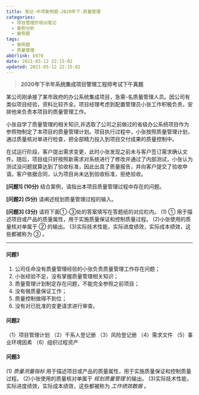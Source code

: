 ```yaml
---
title: 笔记-中项案例题-2020年下-质量管理
categories:
  - 项目管理的培训笔记
  - 案例分析
  - 案例题
tags:
  - 案例题
  - 质量管理
abbrlink: b970
date: 2021-05-12 22:15:02
updated: 2021-05-12 22:15:02
---
```


> **2020年下半年系统集成项目管理工程师考试下午真题**

某公司刚承接了某市政府的办公系统集成项目，急需-名质量管理人员。因公司有类似项目经验，资料比较齐全。项目经理考虑到配置管理员小张工作积极负责，安排他来负责本项目的质量管理工作。

小张自学了质量管理的相关知识,并选取了公司之前做过的省级办公系统项目作为参照物制定了本项目的质量管理计划。项目执行过程中，小张按照质量管理计划，通过质量核对单进行检查，把全部精力投入到项目交付成果的质量控制中。

在试运行阶段，客户提出需求变更，此时小张发现之前未与客户签订需求确认文件。随后，项目组只好按照新需求对系统进行了修改并通过了内部测试，小张认为测试没问题就算达到了验收标准，因此出具了质量报告，并向客户提交了验收申请。客户依据合同，认为项目尚未达到验收标准，拒绝验收。

**[问题1] (10分)**
结合案例，请指出本项目质量管理过程中存在的问题。

**[问题2] (5分)**
请阐述规划质量管理过程的输入。

**[问题3] (3分)**
请将下面①-③处的答案填写在答题纸的对应栏内。
(1) ① 用于描述项目或产品的质量属性，用于实施质量保证和控制质量过程。
(2)小张使用的质量核对单属于 ② 的输出。
(3)实际技术性能，实际进度绩效，实际成本绩效，这些都被称为 ③ 。

<!-- more -->

---

#### 问题1

1. 公司任命没有质量管理经验的小张负责质量管理工作存在问题；
2. 小张经验不足，没有掌握质量管理相关知识；
3. 质量管理计划制定存在问题，不能完全参照之前项目；
4. 没有做质量保证工作；
5. 质量控制做得不到位；
6. 没有对已批准的变更请求进行审查。

#### 问题2

（1）项目管理计划
（2）干系人登记册
（3）风险登记册
（4）需求文件
（5）事业环境因素
（6）组织过程资产

#### 问题3

(1) *质量测量指标* 用于描述项目或产品的质量属性，用于实施质量保证和控制质量过程。
(2)小张使用的质量核对单属于 *规划质量管理* 的输出。
(3)实际技术性能，实际进度绩效，实际成本绩效，这些都被称为 *工作绩效数据* 。
